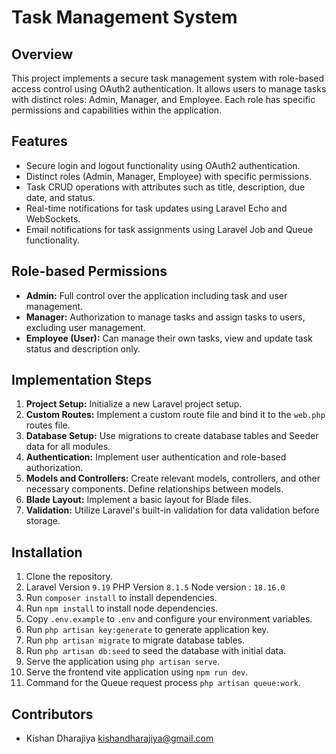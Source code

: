 # Task Management System

## Overview

This project implements a secure task management system with role-based access control using OAuth2 authentication. It allows users to manage tasks with distinct roles: Admin, Manager, and Employee. Each role has specific permissions and capabilities within the application.

## Features

-   Secure login and logout functionality using OAuth2 authentication.
-   Distinct roles (Admin, Manager, Employee) with specific permissions.
-   Task CRUD operations with attributes such as title, description, due date, and status.
-   Real-time notifications for task updates using Laravel Echo and WebSockets.
-   Email notifications for task assignments using Laravel Job and Queue functionality.

## Role-based Permissions

-   **Admin:** Full control over the application including task and user management.
-   **Manager:** Authorization to manage tasks and assign tasks to users, excluding user management.
-   **Employee (User):** Can manage their own tasks, view and update task status and description only.

## Implementation Steps

1. **Project Setup:** Initialize a new Laravel project setup.
2. **Custom Routes:** Implement a custom route file and bind it to the `web.php` routes file.
3. **Database Setup:** Use migrations to create database tables and Seeder data for all modules.
4. **Authentication:** Implement user authentication and role-based authorization.
5. **Models and Controllers:** Create relevant models, controllers, and other necessary components. Define relationships between models.
6. **Blade Layout:** Implement a basic layout for Blade files.
7. **Validation:** Utilize Laravel's built-in validation for data validation before storage.

## Installation

1. Clone the repository.
2. Laravel Version `9.19` PHP Version `8.1.5` Node  version : `18.16.0`  
3. Run `composer install` to install dependencies.
4. Run `npm install` to install node dependencies.
5. Copy `.env.example` to `.env` and configure your environment variables.
6. Run `php artisan key:generate` to generate application key.
7. Run `php artisan migrate` to migrate database tables.
8. Run `php artisan db:seed` to seed the database with initial data.
9. Serve the application using `php artisan serve`.
10. Serve the frontend vite application using `npm run dev`.
11. Command for the Queue request process `php artisan queue:work`.


## Contributors

-   Kishan Dharajiya <kishandharajiya@gmail.com>

